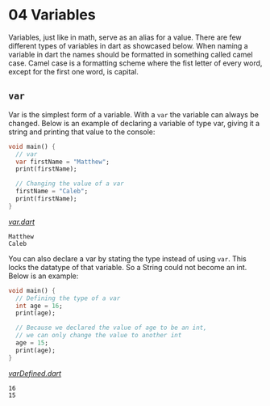# 04 Variables

Variables, just like in math, serve as an alias for a value. There are few different types of variables in dart as showcased below. When naming a variable in dart the names should be formatted in something called camel case. Camel case is a formatting scheme where the fist letter of every word, except for the first one word, is capital.

## `var`

Var is the simplest form of a variable. With a `var` the variable can always be changed. Below is an example of declaring a variable of type var, giving it a string and printing that value to the console:

```dart
void main() {
  // var
  var firstName = "Matthew";
  print(firstName);

  // Changing the value of a var
  firstName = "Caleb";
  print(firstName);
}
```

_[var.dart](code/Variables/var.dart)_

```
Matthew
Caleb
```

You can also declare a var by stating the type instead of using `var`. This locks the datatype of that variable. So a String could not become an int. Below is an example:

```dart
void main() {
  // Defining the type of a var
  int age = 16;
  print(age);

  // Because we declared the value of age to be an int,
  // we can only change the value to another int
  age = 15;
  print(age);
}
```

_[varDefined.dart](code/Variables/varDefined.dart)_

```
16
15
```
